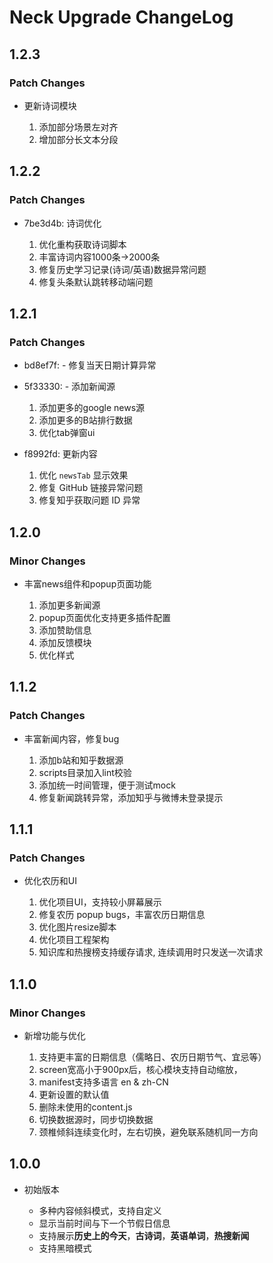 # Neck Upgrade ChangeLog

## 1.2.3

### Patch Changes

- 更新诗词模块

  1. 添加部分场景左对齐
  2. 增加部分长文本分段

## 1.2.2

### Patch Changes

- 7be3d4b: 诗词优化

  1. 优化重构获取诗词脚本
  2. 丰富诗词内容1000条->2000条
  3. 修复历史学习记录(诗词/英语)数据异常问题
  4. 修复头条默认跳转移动端问题

## 1.2.1

### Patch Changes

- bd8ef7f: - 修复当天日期计算异常

- 5f33330: - 添加新闻源

  1. 添加更多的google news源
  2. 添加更多的B站排行数据
  3. 优化tab弹窗ui

- f8992fd: 更新内容

  1. 优化 `newsTab` 显示效果
  2. 修复 GitHub 链接异常问题
  3. 修复知乎获取问题 ID 异常

## 1.2.0

### Minor Changes

- 丰富news组件和popup页面功能

  1. 添加更多新闻源
  2. popup页面优化支持更多插件配置
  3. 添加赞助信息
  4. 添加反馈模块
  5. 优化样式

## 1.1.2

### Patch Changes

- 丰富新闻内容，修复bug

  1. 添加b站和知乎数据源
  2. scripts目录加入lint校验
  3. 添加统一时间管理，便于测试mock
  4. 修复新闻跳转异常，添加知乎与微博未登录提示

## 1.1.1

### Patch Changes

- 优化农历和UI

  1. 优化项目UI，支持较小屏幕展示
  2. 修复农历 popup bugs，丰富农历日期信息
  3. 优化图片resize脚本
  4. 优化项目工程架构
  5. 知识库和热搜榜支持缓存请求, 连续调用时只发送一次请求

## 1.1.0

### Minor Changes

- 新增功能与优化

  1. 支持更丰富的日期信息（儒略日、农历日期节气、宜忌等）
  2. screen宽高小于900px后，核心模块支持自动缩放，
  3. manifest支持多语言 en & zh-CN
  4. 更新设置的默认值
  5. 删除未使用的content.js
  6. 切换数据源时，同步切换数据
  7. 颈椎倾斜连续变化时，左右切换，避免联系随机同一方向

## 1.0.0

- 初始版本

  - 多种内容倾斜模式，支持自定义
  - 显示当前时间与下一个节假日信息
  - 支持展示**历史上的今天**，**古诗词**，**英语单词**，**热搜新闻**
  - 支持黑暗模式
